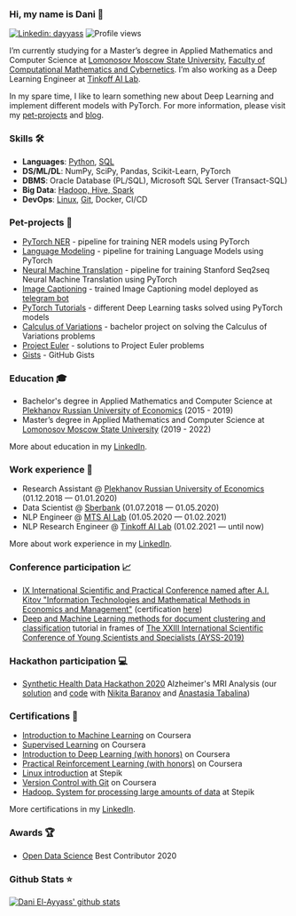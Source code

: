 ### Hi, my name is Dani 👋

[![Linkedin: dayyass](https://img.shields.io/badge/-Dani%20El%E2%80%90Ayyass-blue?style=flat-square&logo=Linkedin&logoColor=white&link=https://www.linkedin.com/in/dayyass/)](https://www.linkedin.com/in/dayyass/)
![Profile views](https://gpvc.arturio.dev/dayyass)
<!--
[![Twitter Follow](https://img.shields.io/twitter/follow/d_ayyass?label=Follow)](https://twitter.com/d_ayyass)
-->

I’m currently studying for a Master’s degree in Applied Mathematics and Computer Science at [Lomonosov Moscow State University](https://www.msu.ru/index.php), [Faculty of Computational Mathematics and Cybernetics](https://cs.msu.ru). I’m also working as a Deep Learning Engineer at [Tinkoff AI Lab](https://www.tinkoff.ru).

In my spare time, I like to learn something new about Deep Learning and implement different models with PyTorch. For more information, please visit my [pet-projects](https://github.com/dayyass/dayyass/blob/main/README.md#pet-projects) and [blog](https://dayyass.github.io).

### Skills 🛠️
- **Languages**: [Python](https://www.coursera.org/account/accomplishments/certificate/NWZB93Q9CXY3), [SQL](https://www.coursera.org/account/accomplishments/certificate/VZE7GT5HHXNZ)
- **DS/ML/DL**:  NumPy, SciPy, Pandas, Scikit-Learn, PyTorch
- **DBMS**:      Oracle Database (PL/SQL), Microsoft SQL Server (Transact-SQL)
- **Big Data**:  [Hadoop, Hive, Spark](https://stepik.org/cert/166893)
- **DevOps**:    [Linux](https://stepik.org/cert/144831), [Git](https://www.coursera.org/account/accomplishments/certificate/8NLLEX6PAFUM), Docker, CI/CD

### Pet-projects 🐾
- [PyTorch NER](https://github.com/dayyass/pytorch_ner) - pipeline for training NER models using PyTorch
- [Language Modeling](https://github.com/dayyass/language_modeling) - pipeline for training Language Models using PyTorch
- [Neural Machine Translation](https://github.com/dayyass/neural_machine_translation) - pipeline for training Stanford Seq2seq Neural Machine Translation using PyTorch
- [Image Captioning](https://github.com/dayyass/image_captioning) - trained Image Captioning model deployed as [telegram bot](https://t.me/dayyass_image_captioning_bot)
- [PyTorch Tutorials](https://github.com/dayyass/pytorch_tutorials) - different Deep Learning tasks solved using PyTorch models
- [Calculus of Variations](https://github.com/dayyass/calculus_of_variations) - bachelor project on solving the Calculus of Variations problems
- [Project Euler](https://github.com/dayyass/project_euler) - solutions to Project Euler problems
- [Gists](https://gist.github.com/dayyass) - GitHub Gists

### Education 🎓
- Bachelor's degree in Applied Mathematics and Computer Science at [Plekhanov Russian University of Economics](https://www.rea.ru) (2015 - 2019)
- Master’s degree in Applied Mathematics and Computer Science at [Lomonosov Moscow State University](https://www.msu.ru/index.php) (2019 - 2022)

More about education in my [LinkedIn](https://www.linkedin.com/in/dayyass/).

### Work experience 👔
- Research Assistant @ [Plekhanov Russian University of Economics](https://www.rea.ru) (01.12.2018 — 01.01.2020)
- Data Scientist @ [Sberbank](https://www.sberbank.ru/en/about/about_sberbank) (01.07.2018 — 01.05.2020)
- NLP Engineer @ [MTS AI Lab](https://moskva.mts.ru/about/media-centr/soobshheniya-kompanii/novosti-mts-v-rossii-i-mire/2020-03-02/mts-i-skolteh-otkryli-laboratoriyu-iskusstvennogo-intellekta) (01.05.2020 — 01.02.2021)
- NLP Research Engineer @ [Tinkoff AI Lab](https://www.tinkoff.ru) (01.02.2021 — until now)

More about work experience in my [LinkedIn](https://www.linkedin.com/in/dayyass/).

### Conference participation 📈
- [IX International Scientific and Practical Conference named after A.I. Kitov "Information Technologies and Mathematical Methods in Economics and Management"](https://it-mm.rea.ru/eng) (certification [here](https://it-mm.rea.ru/uploads/arhiv/2019/sertificat/299.pdf))
- [Deep and Machine Learning methods for document clustering and classification](https://indico-hlit.jinr.ru/event/146/overview) tutorial in frames of [The XXIII International Scientific Conference of Young Scientists and Specialists (AYSS-2019)](https://indico.jinr.ru/event/756/)

### Hackathon participation 💻
- [Synthetic Health Data Hackathon 2020](https://rh.biolib.com/event/synthetic-health-data-2020) Alzheimer's MRI Analysis (our [solution](https://biolib.com/Gardariki-Hack/Gardariki-Hack) and [code](https://github.com/dayyass/synthetic_health_data_hackathon_2020) with [Nikita Baranov](https://www.linkedin.com/in/nbar/) and [Anastasia Tabalina](https://github.com/TabalinaAnastasia))

### Certifications 📜
- [Introduction to Machine Learning](https://www.coursera.org/account/accomplishments/certificate/DPLHFXLT94L5) on Coursera
- [Supervised Learning](https://www.coursera.org/account/accomplishments/certificate/AQTVYCMJEHRU) on Coursera
- [Introduction to Deep Learning (with honors)](https://www.coursera.org/account/accomplishments/certificate/D4VMH74AJHHK) on Coursera
- [Practical Reinforcement Learning (with honors)](https://www.coursera.org/account/accomplishments/certificate/AUVVSHZFH7XZ) on Coursera
- [Linux introduction](https://stepik.org/cert/144831) at Stepik
- [Version Control with Git](https://www.coursera.org/account/accomplishments/certificate/8NLLEX6PAFUM) on Coursera
- [Hadoop. System for processing large amounts of data](https://stepik.org/cert/166893) at Stepik

More certifications in my [LinkedIn](https://www.linkedin.com/in/dayyass/).

### Awards 🏆
- [Open Data Science](https://ods.ai) Best Contributor 2020


### Github Stats ⭐
[![Dani El-Ayyass' github stats](https://github-readme-stats.vercel.app/api?username=dayyass)](https://github.com/anuraghazra/github-readme-stats)

<!--
**dayyass/dayyass** is a ✨ _special_ ✨ repository because its `README.md` (this file) appears on your GitHub profile.

Here are some ideas to get you started:

- 🔭 I’m currently working on ...
- 🌱 I’m currently learning ...
- 👯 I’m looking to collaborate on ...
- 🤔 I’m looking for help with ...
- 💬 Ask me about ...
- 📫 How to reach me: ...
- 😄 Pronouns: ...
- ⚡ Fun fact: ...
-->
